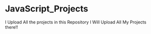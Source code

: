 # JavaScript_Projects
 I Upload All the projects in this Repository
I Will Upload All My Projects there!!